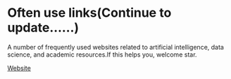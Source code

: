 # Often use links(Continue to update……)
A number of frequently used websites related to artificial intelligence, data science, and academic resources.If this helps you, welcome star.

[Website](https://vcechang.github.io/links/)

